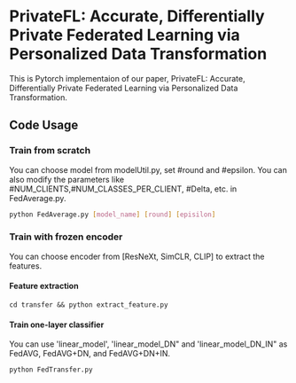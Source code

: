 # PrivateFL: Accurate, Differentially Private Federated Learning via Personalized Data Transformation

This is Pytorch implementaion of our paper, PrivateFL: Accurate, Differentially Private Federated Learning via Personalized Data Transformation.

## Code Usage
### Train from scratch
You can choose model from modelUtil.py, set #round and #epsilon. You can also modify the parameters like #NUM_CLIENTS,#NUM_CLASSES_PER_CLIENT, #Delta, etc. in FedAverage.py.

```bash
python FedAverage.py [model_name] [round] [episilon]
```


### Train with frozen encoder
You can choose encoder from [ResNeXt, SimCLR, CLIP] to extract the features.
#### Feature extraction
```
cd transfer && python extract_feature.py
```

#### Train one-layer classifier
You can use 'linear_model', 'linear_model_DN" and 'linear_model_DN_IN" as FedAVG, FedAVG+DN, and FedAVG+DN+IN.
```
python FedTransfer.py
```